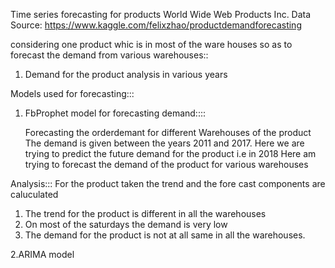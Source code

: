 Time series forecasting for products
World Wide Web Products Inc.
Data Source: https://www.kaggle.com/felixzhao/productdemandforecasting

considering one product whic is in most of the ware houses so as to forecast the demand from various warehouses::
1. Demand for the product analysis in various years


Models used for forecasting:::

1. FbProphet model for forecasting demand::::

   Forecasting the orderdemant for different Warehouses of the product
   The demand is given between the years 2011 and 2017. Here we are trying to predict the future demand for the product i.e in    2018
   Here am trying to forecast the demand of the product for various warehouses
   
Analysis:::
For the product taken the trend and the fore cast components are caluculated
1. The trend for the product is different in all the warehouses
2. On most of the saturdays the demand is very low
3. The demand for the product is not at all same in all the warehouses.


2.ARIMA model

